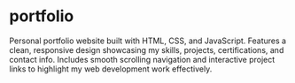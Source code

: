 # portfolio
Personal portfolio website built with HTML, CSS, and JavaScript. Features a clean, responsive design showcasing my skills, projects, certifications, and contact info. Includes smooth scrolling navigation and interactive project links to highlight my web development work effectively.
